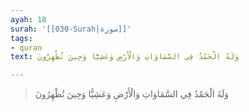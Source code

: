 ```yaml
---
ayah: 18
surah: '[[030-Surah|سورة]]'
tags:
- quran
text: وَلَهُ الْحَمْدُ فِي السَّمَاوَاتِ وَالْأَرْضِ وَعَشِيًّا وَحِينَ تُظْهِرُونَ

---
```

> وَلَهُ الْحَمْدُ فِي السَّمَاوَاتِ وَالْأَرْضِ وَعَشِيًّا وَحِينَ تُظْهِرُونَ
